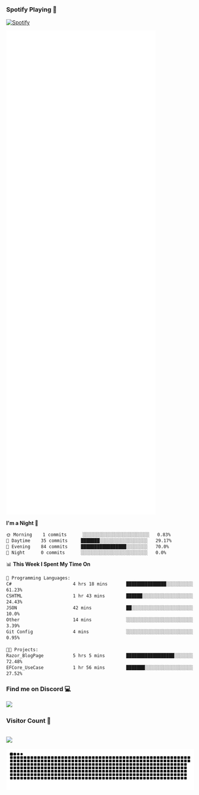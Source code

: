 ### Spotify Playing 🎵
[![Spotify](https://spotify-livestats-callme-milad.vercel.app/api/spotify)](https://open.spotify.com/user/314mrt6dxn5cqoxklh3thbwlr6by)

<img align="center" src="/github-metrics.svg" alt="Metrics" width="400">

<!--START_SECTION:waka-->
**I'm a Night 🦉** 

```text
🌞 Morning    1 commits      ░░░░░░░░░░░░░░░░░░░░░░░░░   0.83% 
🌆 Daytime    35 commits     ███████░░░░░░░░░░░░░░░░░░   29.17% 
🌃 Evening    84 commits     █████████████████░░░░░░░░   70.0% 
🌙 Night      0 commits      ░░░░░░░░░░░░░░░░░░░░░░░░░   0.0%

```


📊 **This Week I Spent My Time On** 

```text
💬 Programming Languages: 
C#                       4 hrs 18 mins       ███████████████░░░░░░░░░░   61.23% 
CSHTML                   1 hr 43 mins        ██████░░░░░░░░░░░░░░░░░░░   24.43% 
JSON                     42 mins             ██░░░░░░░░░░░░░░░░░░░░░░░   10.0% 
Other                    14 mins             ░░░░░░░░░░░░░░░░░░░░░░░░░   3.39% 
Git Config               4 mins              ░░░░░░░░░░░░░░░░░░░░░░░░░   0.95%

🐱‍💻 Projects: 
Razor_BlogPage           5 hrs 5 mins        ██████████████████░░░░░░░   72.48% 
EFCore_UseCase           1 hr 56 mins        ███████░░░░░░░░░░░░░░░░░░   27.52%

```


<!--END_SECTION:waka-->

### Find me on Discord 💻
<a href="https://discord.gg/t35EjYprS6" rel="nofollow"> 
  <img src="https://discord.c99.nl/widget/theme-3/977957889358573609.png" data-canonical-src="https://discord.c99.nl/widget/theme-3/977957889358573609.png" style="max-width: 100%;"></a>

### Visitor Count 🔢
<p align="left"> 
  <br>
  <img src="https://profile-counter.glitch.me/callme-devil/count.svg" />
</p>

<img src="https://github.com/callme-devil/callme-devil/blob/output/github-contribution-grid-snake.svg" alt="snake" style="max-width: 100%;">
